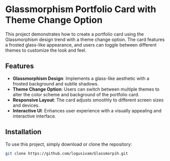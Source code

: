  # Glassmorphism Portfolio Card with Theme Change Option

This project demonstrates how to create a portfolio card using the Glassmorphism design trend with a theme change option. The card features a frosted glass-like appearance, and users can toggle between different themes to customize the look and feel.

## Features

- **Glassmorphism Design**: Implements a glass-like aesthetic with a frosted background and subtle shadows.
- **Theme Change Option**: Users can switch between multiple themes to alter the color scheme and background of the portfolio card.
- **Responsive Layout**: The card adjusts smoothly to different screen sizes and devices.
- **Interactive UI**: Enhances user experience with a visually appealing and interactive interface.

## Installation

To use this project, simply download or clone the repository:

```bash
git clone https://github.com/logusivam/Glassmorpih.git
```
 
